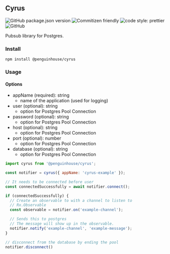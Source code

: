 Cyrus
---
![GitHub package.json version](https://img.shields.io/github/package-json/v/JamesTeague/cyrus) ![Commitizen friendly](https://img.shields.io/badge/commitizen-friendly-brightgreen.svg) ![code style: prettier](https://img.shields.io/badge/code_style-prettier-ff69b4.svg) ![GitHub](https://img.shields.io/github/license/JamesTeague/typescript-template)

Pubsub library for Postgres.

### Install
```
npm install @penguinhouse/cyrus
```

### Usage
#### Options
- appName (required): string
    - name of the application (used for logging)
- user (optional): string
    - option for Postgres Pool Connection
- password (optional): string
    - option for Postgres Pool Connection
- host (optional): string
    - option for Postgres Pool Connection
- port (optional): number
    - option for Postgres Pool Connection
- database (optional): string
    - option for Postgres Pool Connection


```javascript
import cyrus from '@penguinhouse/cyrus';

const notifier = cyrus({ appName: 'cyrus-example' });

// It needs to be connected before user
const connectedSuccessfully = await notifier.connect();

if (connectedSuccessfully) {
  // Create an observable to with a channel to listen to
  // Rx.Observable
  const observable = notifier.on('example-channel');

  // Sends this to postgres
  // The message will show up in the observable.
  notifier.notify('example-channel', 'example-message');
}

// disconnect from the database by ending the pool
notifier.disconnect()
```
